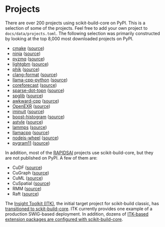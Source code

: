 # Projects

There are over 200 projects using scikit-build-core on PyPI. This is a selection
of some of the projects. Feel free to add your own project to
`docs/data/projects.toml`. The following selection was primarily constructed by
looking at the top 8,000 most downloaded projects on PyPI.

<!--[[[cog
import cog
import tomllib
from pathlib import Path

DIR = Path(cog.inFile).parent
PROJECTS = DIR / "data/projects.toml"

with PROJECTS.open("rb") as f:
    projects = tomllib.load(f)

for project in projects["project"]:
    pypi = project["pypi"]
    github = project["github"]
    path = project.get("path", "pyproject.toml")

    cog.outl(f"* [{pypi}](https://pypi.org/project/{pypi}) ([source](https://github.com/{github}/blob/HEAD/{path}))")
]]]-->
* [cmake](https://pypi.org/project/cmake) ([source](https://github.com/scikit-build/cmake-python-distributions/blob/HEAD/pyproject.toml))
* [ninja](https://pypi.org/project/ninja) ([source](https://github.com/scikit-build/ninja-python-distributions/blob/HEAD/pyproject.toml))
* [pyzmq](https://pypi.org/project/pyzmq) ([source](https://github.com/zeromq/pyzmq/blob/HEAD/pyproject.toml))
* [lightgbm](https://pypi.org/project/lightgbm) ([source](https://github.com/microsoft/LightGBM/blob/HEAD/python-package/pyproject.toml))
* [phik](https://pypi.org/project/phik) ([source](https://github.com/kaveio/phik/blob/HEAD/pyproject.toml))
* [clang-format](https://pypi.org/project/clang-format) ([source](https://github.com/ssciwr/clang-format-wheel/blob/HEAD/pyproject.toml))
* [llama-cpp-python](https://pypi.org/project/llama-cpp-python) ([source](https://github.com/abetlen/llama-cpp-python/blob/HEAD/pyproject.toml))
* [coreforecast](https://pypi.org/project/coreforecast) ([source](https://github.com/Nixtla/coreforecast/blob/HEAD/pyproject.toml))
* [sparse-dot-topn](https://pypi.org/project/sparse-dot-topn) ([source](https://github.com/ing-bank/sparse_dot_topn/blob/HEAD/pyproject.toml))
* [spglib](https://pypi.org/project/spglib) ([source](https://github.com/spglib/spglib/blob/HEAD/pyproject.toml))
* [awkward-cpp](https://pypi.org/project/awkward-cpp) ([source](https://github.com/scikit-hep/awkward/blob/HEAD/awkward-cpp/pyproject.toml))
* [OpenEXR](https://pypi.org/project/OpenEXR) ([source](https://github.com/AcademySoftwareFoundation/OpenEXR/blob/HEAD/pyproject.toml))
* [iminuit](https://pypi.org/project/iminuit) ([source](https://github.com/scikit-hep/iminuit/blob/HEAD/pyproject.toml))
* [boost-histogram](https://pypi.org/project/boost-histogram) ([source](https://github.com/scikit-hep/iminuit/blob/HEAD/pyproject.toml))
* [astyle](https://pypi.org/project/astyle) ([source](https://github.com/Freed-Wu/astyle-wheel/blob/HEAD/pyproject.toml))
* [lammps](https://pypi.org/project/lammps) ([source](https://github.com/njzjz/lammps-wheel/blob/HEAD/pyproject.toml))
* [llamacpp](https://pypi.org/project/llamacpp) ([source](https://github.com/thomasantony/llamacpp-python/blob/HEAD/pyproject.toml))
* [nodejs-wheel](https://pypi.org/project/nodejs-wheel) ([source](https://github.com/njzjz/nodejs-wheel/blob/HEAD/pyproject.toml))
* [pygram11](https://pypi.org/project/pygram11) ([source](https://github.com/douglasdavis/pygram11/blob/HEAD/pyproject.toml))
<!--[[[end]]] (checksum: 8067a47175c7598c556172d67c1d1adc) -->

In addition, most of the [RAPIDSAI](https://github.com/rapidsai) projects use
scikit-build-core, but they are not published on PyPI. A few of them are:

- CuDF ([source](https://github.com/rapidsai/cudf/blob/HEAD/python/cudf/pyproject.toml))
- CuGraph ([source](https://github.com/rapidsai/cugraph/blob/HEAD/python/cugraph/pyproject.toml))
- CuML ([source](https://github.com/rapidsai/cuml/blob/HEAD/python/cuml/pyproject.toml))
- CuSpatial ([source](https://github.com/rapidsai/cuspatial/blob/HEAD/python/cuspatial/pyproject.toml))
- RMM ([source](https://github.com/rapidsai/rmm/blob/HEAD/python/rmm/pyproject.toml))
- Raft ([source](https://github.com/rapidsai/raft/blob/HEAD/python/pylibraft/pyproject.toml))

The [Insight Toolkit (ITK)](https://docs.itk.org), the initial target project
for scikit-build classic, has
[transitioned to sckit-build-core](https://github.com/InsightSoftwareConsortium/ITKPythonPackage/blob/master/scripts/pyproject.toml.in).
ITK currently provides one example of a production SWIG-based deployment. In
addition, dozens of
[ITK-based extension packages are configured with scikit-build-core](https://github.com/topics/itk-module).
